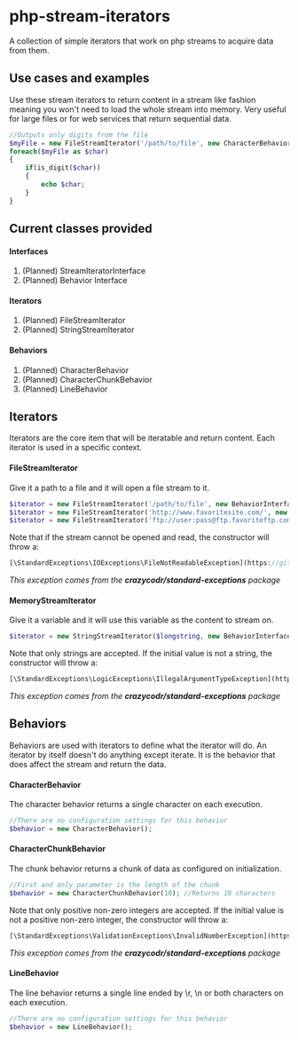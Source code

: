 php-stream-iterators
====================

A collection of simple iterators that work on php streams to acquire data from them.

Use cases and examples
----------------------
Use these stream iterators to return content in a stream like fashion meaning you won't need to load the whole stream into memory. Very useful for large files or for web services that return sequential data.

```PHP
//Outputs only digits from the file
$myFile = new FileStreamIterator('/path/to/file', new CharacterBehavior());
foreach($myFile as $char)
{
	if(is_digit($char))
	{
		echo $char;	
	}
}
```

Current classes provided
------------------------
#### Interfaces
1. (Planned) StreamIteratorInterface
2. (Planned) Behavior Interface

#### Iterators
1. (Planned) FileStreamIterator
2. (Planned) StringStreamIterator

#### Behaviors
1. (Planned) CharacterBehavior
2. (Planned) CharacterChunkBehavior
3. (Planned) LineBehavior

Iterators
---------
Iterators are the core item that will be iteratable and return content. Each iterator is used in a specific context.

#### FileStreamIterator
Give it a path to a file and it will open a file stream to it.

```PHP
$iterator = new FileStreamIterator('/path/to/file', new BehaviorInterface());
$iterator = new FileStreamIterator('http://www.favoritesite.com/', new BehaviorInterface());
$iterator = new FileStreamIterator('ftp://user:pass@ftp.favoriteftp.com/foo/bar.txt', new BehaviorInterface());
```

Note that if the stream cannot be opened and read, the constructor will throw a:

```PHP
[\StandardExceptions\IOExceptions\FileNotReadableException](https://github.com/crazycodr/standard-exceptions/blob/master/src/StandardExceptions/IOExceptions/FileNotReadableException.php)
```
_This exception comes from the **crazycodr/standard-exceptions** package_

#### MemoryStreamIterator
Give it a variable and it will use this variable as the content to stream on.

```PHP
$iterator = new StringStreamIterator($longstring, new BehaviorInterface());
```

Note that only strings are accepted. If the initial value is not a string, the constructor will throw a:

```PHP
[\StandardExceptions\LogicExceptions\IllegalArgumentTypeException](https://github.com/crazycodr/standard-exceptions/blob/master/src/StandardExceptions/LogicExceptions/IllegalArgumentTypeException.php)
```
_This exception comes from the **crazycodr/standard-exceptions** package_

Behaviors
---------
Behaviors are used with iterators to define what the iterator will do. An iterator by itself doesn't do anything except iterate. It is the behavior that does affect the stream and return the data.

#### CharacterBehavior
The character behavior returns a single character on each execution.

```PHP
//There are no configuration settings for this behavior
$behavior = new CharacterBehavior();
```

#### CharacterChunkBehavior
The chunk behavior returns a chunk of data as configured on initialization.

```PHP
//First and only parameter is the length of the chunk
$behavior = new CharacterChunkBehavior(10); //Returns 10 characters
```

Note that only positive non-zero integers are accepted. If the initial value is not a positive non-zero integer, the constructor will throw a:

```PHP
[\StandardExceptions\ValidationExceptions\InvalidNumberException](https://github.com/crazycodr/standard-exceptions/blob/master/src/StandardExceptions/ValidationExceptions/InvalidNumberException.php)
```
_This exception comes from the **crazycodr/standard-exceptions** package_

#### LineBehavior
The line behavior returns a single line ended by \r, \n or both characters on each execution.

```PHP
//There are no configuration settings for this behavior
$behavior = new LineBehavior();
```